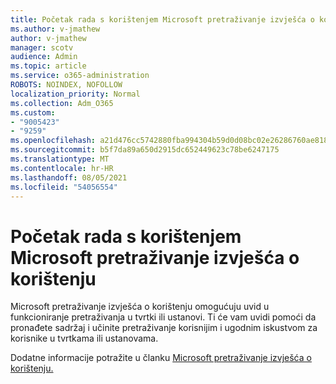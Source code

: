 ```yaml
---
title: Početak rada s korištenjem Microsoft pretraživanje izvješća o korištenju
ms.author: v-jmathew
author: v-jmathew
manager: scotv
audience: Admin
ms.topic: article
ms.service: o365-administration
ROBOTS: NOINDEX, NOFOLLOW
localization_priority: Normal
ms.collection: Adm_O365
ms.custom:
- "9005423"
- "9259"
ms.openlocfilehash: a21d476cc5742880fba994304b59d0d08bc02e26286760ae8181b97877144e25
ms.sourcegitcommit: b5f7da89a650d2915dc652449623c78be6247175
ms.translationtype: MT
ms.contentlocale: hr-HR
ms.lasthandoff: 08/05/2021
ms.locfileid: "54056554"
---
```

# <a name="get-started-with-using-microsoft-search-usage-reports"></a>Početak rada s korištenjem Microsoft pretraživanje izvješća o korištenju

Microsoft pretraživanje izvješća o korištenju omogućuju uvid u funkcioniranje pretraživanja u tvrtki ili ustanovi. Ti će vam uvidi pomoći da pronađete sadržaj i učinite pretraživanje korisnijim i ugodnim iskustvom za korisnike u tvrtkama ili ustanovama.

Dodatne informacije potražite u članku [Microsoft pretraživanje izvješća o korištenju.](https://go.microsoft.com/fwlink/?linkid=2152048)
